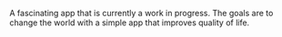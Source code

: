 A fascinating app that is currently a work in progress.
The goals are to change the world with a simple app that improves quality of life.
